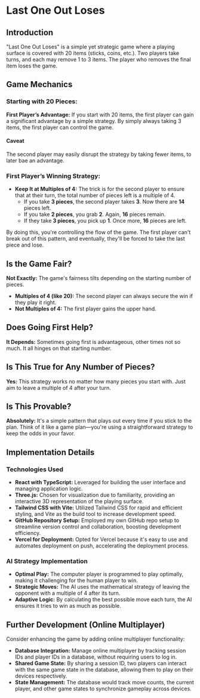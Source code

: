 # Last One Out Loses

## Introduction

"Last One Out Loses" is a simple yet strategic game where a playing surface is covered with 20 items (sticks, coins, etc.). Two players take turns, and each may remove 1 to 3 items. The player who removes the final item loses the game.

## Game Mechanics

### Starting with 20 Pieces:

**First Player’s Advantage:** If you start with 20 items, the first player can gain a significant advantage by a simple strategy. By simply always taking 3 items, the first player can control the game.

#### Caveat

The second player may easily disrupt the strategy by taking fewer items, to later bae an advantage.

### First Player’s Winning Strategy:

- **Keep It at Multiples of 4:** The trick is for the second player to ensure that at their turn, the total number of pieces left is a multiple of 4.
  - If you take **3 pieces**, the second player takes **3**. Now there are **14** pieces left.
  - If you take **2 pieces**, you grab **2**. Again, **16** pieces remain.
  - If they take **3 pieces**, you pick up **1**. Once more, **16** pieces are left.

By doing this, you're controlling the flow of the game. The first player can't break out of this pattern, and eventually, they'll be forced to take the last piece and lose.

## Is the Game Fair?

**Not Exactly:** The game's fairness tilts depending on the starting number of pieces.

- **Multiples of 4 (like 20):** The second player can always secure the win if they play it right.
- **Not Multiples of 4:** The first player gains the upper hand.

## Does Going First Help?

**It Depends:** Sometimes going first is advantageous, other times not so much. It all hinges on that starting number.

## Is This True for Any Number of Pieces?

**Yes:** This strategy works no matter how many pieces you start with. Just aim to leave a multiple of 4 after your turn.

## Is This Provable?

**Absolutely:** It's a simple pattern that plays out every time if you stick to the plan. Think of it like a game plan—you're using a straightforward strategy to keep the odds in your favor.

## Implementation Details

### Technologies Used

- **React with TypeScript:** Leveraged for building the user interface and managing application logic.
- **Three.js:** Chosen for visualization due to familiarity, providing an interactive 3D representation of the playing surface.
- **Tailwind CSS with Vite:** Utilized Tailwind CSS for rapid and efficient styling, and Vite as the build tool to increase development speed.
- **GitHub Repository Setup:** Employed my own GitHub repo setup to streamline version control and collaboration, boosting development efficiency.
- **Vercel for Deployment:** Opted for Vercel because it's easy to use and automates deployment on push, accelerating the deployment process.

### AI Strategy Implementation

- **Optimal Play:** The computer player is programmed to play optimally, making it challenging for the human player to win.
- **Strategic Moves:** The AI uses the mathematical strategy of leaving the opponent with a multiple of 4 after its turn.
- **Adaptive Logic:** By calculating the best possible move each turn, the AI ensures it tries to win as much as possible.

## Further Development (Online Multiplayer)

Consider enhancing the game by adding online multiplayer functionality:

- **Database Integration:** Manage online multiplayer by tracking session IDs and player IDs in a database, without requiring users to log in.
- **Shared Game State:** By sharing a session ID, two players can interact with the same game state in the database, allowing them to play on their devices respectively.
- **State Management:** The database would track move counts, the current player, and other game states to synchronize gameplay across devices.
